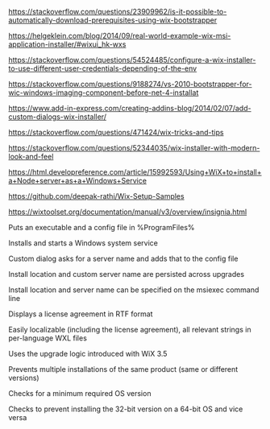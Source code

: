 https://stackoverflow.com/questions/23909962/is-it-possible-to-automatically-download-prerequisites-using-wix-bootstrapper

https://helgeklein.com/blog/2014/09/real-world-example-wix-msi-application-installer/#wixui_hk-wxs

https://stackoverflow.com/questions/54524485/configure-a-wix-installer-to-use-different-user-credentials-depending-of-the-env

https://stackoverflow.com/questions/9188274/vs-2010-bootstrapper-for-wic-windows-imaging-component-before-net-4-installat

https://www.add-in-express.com/creating-addins-blog/2014/02/07/add-custom-dialogs-wix-installer/

https://stackoverflow.com/questions/471424/wix-tricks-and-tips

https://stackoverflow.com/questions/52344035/wix-installer-with-modern-look-and-feel

https://html.developreference.com/article/15992593/Using+WiX+to+install+a+Node+server+as+a+Windows+Service

https://github.com/deepak-rathi/Wix-Setup-Samples

https://wixtoolset.org/documentation/manual/v3/overview/insignia.html

Puts an executable and a config file in %ProgramFiles%

Installs and starts a Windows system service

Custom dialog asks for a server name and adds that to the config file

Install location and custom server name are persisted across upgrades

Install location and server name can be specified on the msiexec command line

Displays a license agreement in RTF format

Easily localizable (including the license agreement), all relevant strings in per-language WXL files

Uses the upgrade logic introduced with WiX 3.5

Prevents multiple installations of the same product (same or different versions)

Checks for a minimum required OS version

Checks to prevent installing the 32-bit version on a 64-bit OS and vice versa
